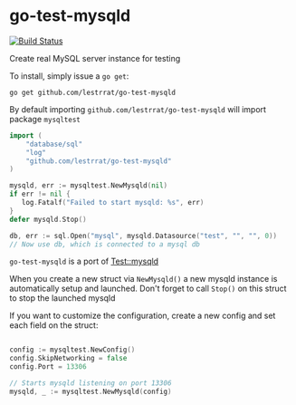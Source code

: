 go-test-mysqld
==============

[![Build Status](https://travis-ci.org/lestrrat/go-test-mysqld.png?branch=master)](https://travis-ci.org/lestrrat/go-test-mysqld)

Create real MySQL server instance for testing

To install, simply issue a `go get`:

```
go get github.com/lestrrat/go-test-mysqld
```

By default importing `github.com/lestrrat/go-test-mysqld` will import package
`mysqltest`

```go
import (
    "database/sql"
    "log"
    "github.com/lestrrat/go-test-mysqld"
)

mysqld, err := mysqltest.NewMysqld(nil)
if err != nil {
   log.Fatalf("Failed to start mysqld: %s", err)
}
defer mysqld.Stop()

db, err := sql.Open("mysql", mysqld.Datasource("test", "", "", 0))
// Now use db, which is connected to a mysql db
```

`go-test-mysqld` is a port of [Test::mysqld](https://metacpan.org/release/Test-mysqld)

When you create a new struct via `NewMysqld()` a new mysqld instance is
automatically setup and launched. Don't forget to call `Stop()` on this
struct to stop the launched mysqld

If you want to customize the configuration, create a new config and set each
field on the struct:

```go

config := mysqltest.NewConfig()
config.SkipNetworking = false
config.Port = 13306

// Starts mysqld listening on port 13306
mysqld, _ := mysqltest.NewMysqld(config)
```
